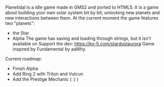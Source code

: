 Planetidal is a idle game made in GMS2 and ported to HTML5.
It is a game about building your own solar system bit by bit, unlocking new planets and new interactions between them.
At the current moment the game features two "planets":
- the Star
- Alpha
The game has saving and loading through strings, but it isn't available on
Support the dev: https://ko-fi.com/stardustaurora
Game inspired by Fundamental by aaWhy.

Current roadmap:
- Finish Alpha
- Add Ring 2 with Triton and Vulcun
- Add the Prestige Mechanic ( :) )
